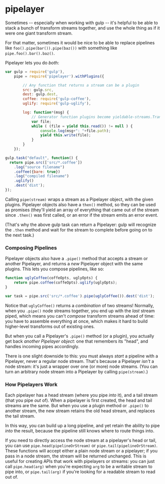 # pipelayer

Sometimes -- especially when working with gulp -- it's helpful to be able to stack a bunch of transform streams together, and use the whole thing as if it were one giant transform stream.

For that matter, sometimes it would be nice to be able to replace pipelines like `foo().pipe(bar()).pipe(baz())` with something like `pipe.foo().bar().baz()`.

Pipelayer lets you do *both*:

<!-- mockdown-setup:  --printResults; languages.js = 'babel' -->

```js
var gulp = require('gulp'),
    pipe = require('pipelayer').withPlugins({

        // Any function that returns a stream can be a plugin
        src: gulp.src,
        dest: gulp.dest,
        coffee: require('gulp-coffee'),
        uglify: require('gulp-uglify'),

        log: function*(msg) {
            // Generator function plugins become yieldable-streams.Transforms
            var file;
            while ( (file = yield this.read()) != null ) {
                console.log(msg+": "+file.path);
                yield this.write(file);
            }
        }
    });

gulp.task("default", function() {
  return pipe.src(['src/*.coffee'])
    .log("source filename")
    .coffee({bare: true})
    .log("compiled filename")
    .uglify()
    .dest('dist');
});
```

Calling `pipe(stream)` wraps a stream as a Pipelayer object, with the given plugins.  Pipelayer objects also have a `then()` method, so they can be used as promises (they'll yield an array of everything that came out of the stream since `.then()` was first called, or an error if the stream emits an error event.

(That's why the above gulp task can return a Pipelayer: gulp will recognize the `.then` method and wait for the stream to complete before going on to the next task.)

### Composing Pipelines

Pipelayer objects also have a `.pipe()` method that accepts a stream or another Pipelayer, and returns a *new* Pipelayer object with the same plugins.  This lets you compose pipelines, like so:

```js
function uglyCoffee(coffeOpts, uglyOpts) {
    return pipe.coffee(coffeOpts).uglify(uglyOpts);
}

var task = pipe.src('src/*.coffee').pipe(uglyCoffee()).dest('dist');
```    
Notice that `uglyCoffee()` returns a *combination* of two streams!  Normally, when you `.pipe()` node streams together, you end up with the *last* stream piped, which means you can't *compose* transform streams ahead of time: you have to assemble everything at once, which makes it hard to build higher-level transforms out of existing ones.

But when you call a Pipelayer's `.pipe()` method (or a plugin), you actually get back *another Pipelayer object*: one that remembers its "head", and handles incoming pipes accordingly.

There is one slight downside to this: you must always *start* a pipeline with a Pipelayer, never a regular node stream.  That's because a Pipelayer *isn't* a node stream: it's just a wrapper over one (or more) node streams.  (You can turn an arbitrary node stream into a Pipelayer by calling `pipe(stream)`.)

### How Pipelayers Work

Each pipelayer has a head stream (where you pipe *into* it), and a tail stream (that you pipe *out* of).  When a pipelayer is first created, the head and tail streams are the same.  But when you use a plugin method or `.pipe()` to another stream, the new stream retains the old head stream, and replaces the tail stream.

In this way, you can build up a long pipeline, and yet retain the ability to pipe *into* the result, because the pipeline still knows where to route things into.

If you need to directly access the node stream at a pipelayer's head or tail, you can use `pipe.head(pipelineOrStream)` or `pipe.tail(pipelineOrStream)`.  These functions will accept either a plain node stream or a pipelayer; if you pass in a node stream, the stream will be returned unchanged.  This is useful for creating APIs that work with pipelayers or streams: you can just call `pipe.head(arg)` when you're expecting `arg` to be a writable stream to pipe into, or `pipe.tail(arg)` if you're looking for a readable stream to read out of. 

